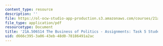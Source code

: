 ```yaml
---
content_type: resource
description: ''
file: https://ol-ocw-studio-app-production.s3.amazonaws.com/courses/21a-506-the-business-of-politics-a-view-of-latin-america-spring-2014/d666c3953a0643eb48d078186491a2ac_MIT21A_506S14_Task5Studnt.pdf
file_type: application/pdf
resourcetype: Document
title: '21A.506S14 The Business of Politics - Assignments: Task 5 Student Example'
uid: d666c395-3a06-43eb-48d0-78186491a2ac
---
```

